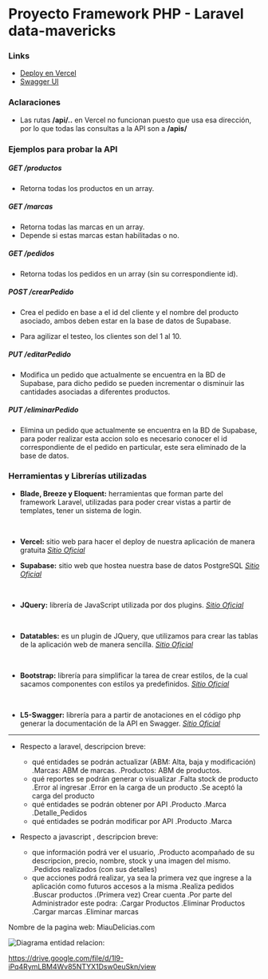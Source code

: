 
# Proyecto Framework PHP - Laravel data-mavericks

### Links

-   [Deploy en Vercel](https://data-mavericks-laravel.vercel.app)
-   [Swagger UI](https://data-mavericks-laravel.vercel.app/apis/documentation)

### Aclaraciones 

-   Las rutas **/api/..** en Vercel no funcionan puesto que usa esa dirección, por lo que todas las consultas a la API son a **/apis/**

### Ejemplos para probar la API


##### GET /productos

-   Retorna todas los productos en un array.

##### GET /marcas

-   Retorna todas las marcas en un array.
-   Depende si estas marcas estan habilitadas o no.


##### GET /pedidos

-   Retorna todas los pedidos en un array (sin su correspondiente id).


##### POST /crearPedido

-   Crea el pedido en base a el id del cliente y el nombre del producto asociado, ambos deben estar
en la base de datos de Supabase.

-   Para agilizar el testeo, los clientes son del 1 al 10.

##### PUT /editarPedido

-   Modifica un pedido que actualmente se encuentra en la BD de Supabase, para dicho pedido se pueden incrementar o disminuir las cantidades asociadas a diferentes productos.


##### PUT /eliminarPedido

-   Elimina un pedido que actualmente se encuentra en la BD de Supabase, para poder realizar esta accion solo es necesario conocer el id correspondiente de el pedido en particular, este sera eliminado de la base de datos.

### Herramientas y Librerías utilizadas

-   **Blade, Breeze y Eloquent:** herramientas que forman parte del framework Laravel, utilizadas para poder crear vistas a partir de templates, tener un sistema de login.

<br>

-   **Vercel:** sitio web para hacer el deploy de nuestra aplicación de manera gratuita
    [_Sitio Oficial_](https://vercel.com)
    <br>

-   **Supabase:** sitio web que hostea nuestra base de datos PostgreSQL
    [_Sitio Oficial_](https://app.supabase.com)

<br>

-   **JQuery:** librería de JavaScript utilizada por dos plugins.
    [_Sitio Oficial_](https://jquery.com/)

<br>

-   **Datatables:** es un plugin de JQuery, que utilizamos para crear las tablas de la aplicación web de manera sencilla.
    [_Sitio Oficial_](https://datatables.net/)

<br>

-   **Bootstrap:** librería para simplificar la tarea de crear estilos, de la cual sacamos componentes con estilos ya predefinidos.
    [_Sitio Oficial_](https://getbootstrap.com/)

<br>

-   **L5-Swagger:** librería para a partir de anotaciones en el código php generar la documentación de la API en Swagger.
    [_Sitio Oficial_](https://swagger.io/specification/)


------------------------------------------------------------------------------------------------------




- Respecto a laravel, descripcion breve:
    - qué entidades se podrán actualizar (ABM: Alta, baja y modificación)
		.Marcas: ABM de marcas.
		.Productos: ABM de productos.
    - qué reportes se podrán generar o visualizar
		.Falta stock de producto
		.Error al ingresar
		.Error en la carga de un producto
		.Se aceptó la carga del producto
    - qué entidades se podrán obtener por API
		.Producto
		.Marca
		.Detalle_Pedidos
    - qué entidades se podrán modificar por API
		.Producto
		.Marca
		
- Respecto a javascript , descripcion breve:
    - que información podrá ver el usuario,
		.Producto acompañado de su descripcion, precio, nombre, stock y una imagen del mismo.
		.Pedidos realizados (con sus detalles)
    - que acciones podrá realizar, ya sea la primera vez que ingrese a la aplicación como futuros accesos a la misma
		.Realiza pedidos
		.Buscar productos
		.(Primera vez) Crear cuenta
		.Por parte del Administrador este podra:
			.Cargar Productos
			.Eliminar Productos
			.Cargar marcas
			.Eliminar marcas

Nombre de la pagina web:
	MiauDelicias.com

![Diagrama entidad relacion:](/EntidadRelacionIWeb.png)

https://drive.google.com/file/d/1l9-iPq4RymLBM4Wv85NTYX1Dsw0euSkn/view